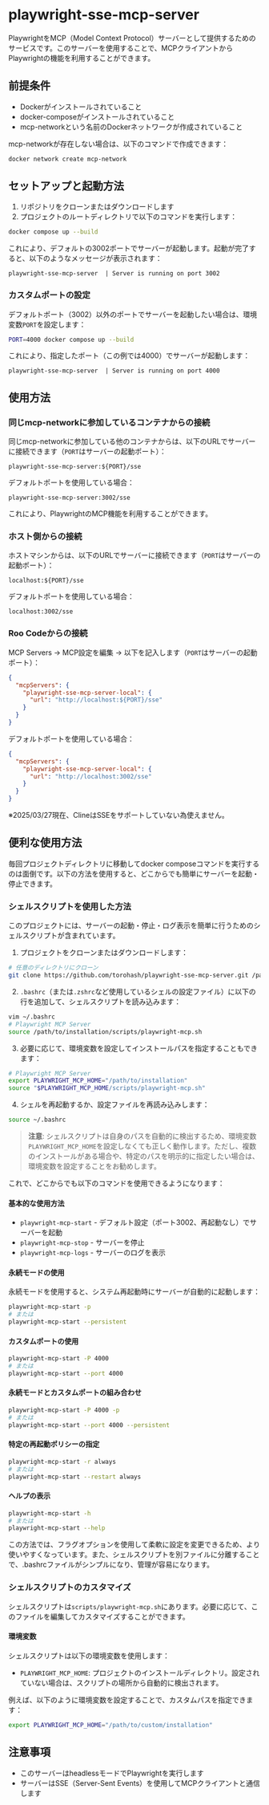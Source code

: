 # playwright-sse-mcp-server

PlaywrightをMCP（Model Context Protocol）サーバーとして提供するためのサービスです。このサーバーを使用することで、MCPクライアントからPlaywrightの機能を利用することができます。

## 前提条件

- Dockerがインストールされていること
- docker-composeがインストールされていること
- mcp-networkという名前のDockerネットワークが作成されていること

mcp-networkが存在しない場合は、以下のコマンドで作成できます：

```bash
docker network create mcp-network
```

## セットアップと起動方法

1. リポジトリをクローンまたはダウンロードします
2. プロジェクトのルートディレクトリで以下のコマンドを実行します：

```bash
docker compose up --build
```

これにより、デフォルトの3002ポートでサーバーが起動します。起動が完了すると、以下のようなメッセージが表示されます：

```
playwright-sse-mcp-server  | Server is running on port 3002
```

### カスタムポートの設定

デフォルトポート（3002）以外のポートでサーバーを起動したい場合は、環境変数`PORT`を設定します：

```bash
PORT=4000 docker compose up --build
```

これにより、指定したポート（この例では4000）でサーバーが起動します：

```
playwright-sse-mcp-server  | Server is running on port 4000
```

## 使用方法

### 同じmcp-networkに参加しているコンテナからの接続

同じmcp-networkに参加している他のコンテナからは、以下のURLでサーバーに接続できます（`PORT`はサーバーの起動ポート）：

```
playwright-sse-mcp-server:${PORT}/sse
```

デフォルトポートを使用している場合：

```
playwright-sse-mcp-server:3002/sse
```

これにより、PlaywrightのMCP機能を利用することができます。

### ホスト側からの接続

ホストマシンからは、以下のURLでサーバーに接続できます（`PORT`はサーバーの起動ポート）：

```
localhost:${PORT}/sse
```

デフォルトポートを使用している場合：

```
localhost:3002/sse
```

### Roo Codeからの接続

MCP Servers -> MCP設定を編集 -> 以下を記入します（`PORT`はサーバーの起動ポート）：

```json
{
  "mcpServers": {
    "playwright-sse-mcp-server-local": {
      "url": "http://localhost:${PORT}/sse"
    }
  }
}
```

デフォルトポートを使用している場合：

```json
{
  "mcpServers": {
    "playwright-sse-mcp-server-local": {
      "url": "http://localhost:3002/sse"
    }
  }
}
```

※2025/03/27現在、ClineはSSEをサポートしていない為使えません。

## 便利な使用方法

毎回プロジェクトディレクトリに移動してdocker composeコマンドを実行するのは面倒です。以下の方法を使用すると、どこからでも簡単にサーバーを起動・停止できます。

### シェルスクリプトを使用した方法

このプロジェクトには、サーバーの起動・停止・ログ表示を簡単に行うためのシェルスクリプトが含まれています。

1. プロジェクトをクローンまたはダウンロードします：

```bash
# 任意のディレクトリにクローン
git clone https://github.com/torohash/playwright-sse-mcp-server.git /path/to/installation
```

2. `.bashrc`（または`.zshrc`など使用しているシェルの設定ファイル）に以下の行を追加して、シェルスクリプトを読み込みます：

```bash
vim ~/.bashrc
# Playwright MCP Server
source /path/to/installation/scripts/playwright-mcp.sh
```

3. 必要に応じて、環境変数を設定してインストールパスを指定することもできます：

```bash
# Playwright MCP Server
export PLAYWRIGHT_MCP_HOME="/path/to/installation"
source "$PLAYWRIGHT_MCP_HOME/scripts/playwright-mcp.sh"
```

4. シェルを再起動するか、設定ファイルを再読み込みします：

```bash
source ~/.bashrc
```

> **注意**: シェルスクリプトは自身のパスを自動的に検出するため、環境変数`PLAYWRIGHT_MCP_HOME`を設定しなくても正しく動作します。ただし、複数のインストールがある場合や、特定のパスを明示的に指定したい場合は、環境変数を設定することをお勧めします。

これで、どこからでも以下のコマンドを使用できるようになります：

#### 基本的な使用方法

- `playwright-mcp-start` - デフォルト設定（ポート3002、再起動なし）でサーバーを起動
- `playwright-mcp-stop` - サーバーを停止
- `playwright-mcp-logs` - サーバーのログを表示

#### 永続モードの使用

永続モードを使用すると、システム再起動時にサーバーが自動的に起動します：

```bash
playwright-mcp-start -p
# または
playwright-mcp-start --persistent
```

#### カスタムポートの使用

```bash
playwright-mcp-start -P 4000
# または
playwright-mcp-start --port 4000
```

#### 永続モードとカスタムポートの組み合わせ

```bash
playwright-mcp-start -P 4000 -p
# または
playwright-mcp-start --port 4000 --persistent
```

#### 特定の再起動ポリシーの指定

```bash
playwright-mcp-start -r always
# または
playwright-mcp-start --restart always
```

#### ヘルプの表示

```bash
playwright-mcp-start -h
# または
playwright-mcp-start --help
```

この方法では、フラグオプションを使用して柔軟に設定を変更できるため、より使いやすくなっています。また、シェルスクリプトを別ファイルに分離することで、.bashrcファイルがシンプルになり、管理が容易になります。

### シェルスクリプトのカスタマイズ

シェルスクリプトは`scripts/playwright-mcp.sh`にあります。必要に応じて、このファイルを編集してカスタマイズすることができます。

#### 環境変数

シェルスクリプトは以下の環境変数を使用します：

- `PLAYWRIGHT_MCP_HOME`: プロジェクトのインストールディレクトリ。設定されていない場合は、スクリプトの場所から自動的に検出されます。

例えば、以下のように環境変数を設定することで、カスタムパスを指定できます：

```bash
export PLAYWRIGHT_MCP_HOME="/path/to/custom/installation"
```

## 注意事項

- このサーバーはheadlessモードでPlaywrightを実行します
- サーバーはSSE（Server-Sent Events）を使用してMCPクライアントと通信します